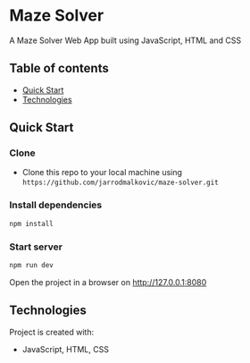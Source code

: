 # Maze Solver

A Maze Solver Web App built using JavaScript, HTML and CSS

## Table of contents

- [Quick Start](#quick-start)
- [Technologies](#technologies)

## Quick Start

### Clone

- Clone this repo to your local machine using `https://github.com/jarrodmalkovic/maze-solver.git`

### Install dependencies

```bash
npm install
```

### Start server

```bash
npm run dev
```

Open the project in a browser on http://127.0.0.1:8080

## Technologies

Project is created with:

- JavaScript, HTML, CSS
